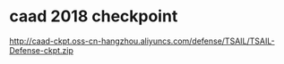 # caad 2018 checkpoint

http://caad-ckpt.oss-cn-hangzhou.aliyuncs.com/defense/TSAIL/TSAIL-Defense-ckpt.zip
